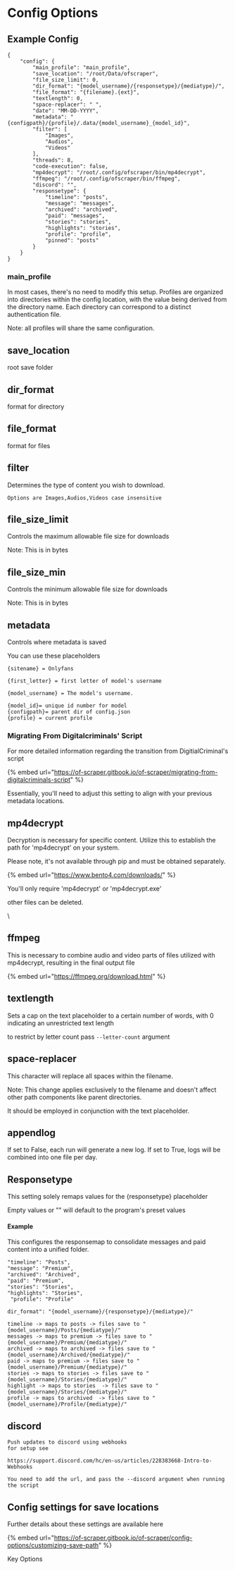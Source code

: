 # Config Options

## Example Config

```
{
    "config": {
        "main_profile": "main_profile",
        "save_location": "/root/Data/ofscraper",
        "file_size_limit": 0,
        "dir_format": "{model_username}/{responsetype}/{mediatype}/",
        "file_format": "{filename}.{ext}",
        "textlength": 0,
        "space-replacer": " ",
        "date": "MM-DD-YYYY",
        "metadata": "{configpath}/{profile}/.data/{model_username}_{model_id}",
        "filter": [
            "Images",
            "Audios",
            "Videos"
        ],
        "threads": 8,
        "code-execution": false,
        "mp4decrypt": "/root/.config/ofscraper/bin/mp4decrypt",
        "ffmpeg": "/root/.config/ofscraper/bin/ffmpeg",
        "discord": "",
        "responsetype": {
            "timeline": "posts",
            "message": "messages",
            "archived": "archived",
            "paid": "messages",
            "stories": "stories",
            "highlights": "stories",
            "profile": "profile",
            "pinned": "posts"
        }
    }
}

```

### main\_profile

In most cases, there's no need to modify this setup. Profiles are organized into directories within the config location, with the value being derived from the directory name. Each directory can correspond to a distinct authentication file.&#x20;

Note: all profiles will share the same configuration.

## save\_location

root save folder

## dir\_format

format for directory

## file\_format

format for files

## filter

Determines the type of content you wish to download.

```
Options are Images,Audios,Videos case insensitive
```

## file\_size\_limit

Controls the maximum allowable file size for downloads

Note: This is in bytes

## file\_size\_min

Controls the minimum allowable file size for downloads

Note: This is in bytes



## metadata

Controls where metadata is saved

You can use these placeholders

```
{sitename} = Onlyfans

{first_letter} = first letter of model's username

{model_username} = The model's username.

{model_id}= unique id number for model
{configpath}= parent dir of config.json
{profile} = current profile 

```

### Migrating From Digitalcriminals' Script

For more detailed information regarding the transition from DigitialCriminal's script

{% embed url="https://of-scraper.gitbook.io/of-scraper/migrating-from-digitalcriminals-script" %}

Essentially, you'll need to adjust this setting to align with your previous metadata locations.



## mp4decrypt

Decryption is necessary for specific content. Utilize this to establish the path for 'mp4decrypt' on your system.

Please note, it's not available through pip and must be obtained separately.

{% embed url="https://www.bento4.com/downloads/" %}

You'll only require 'mp4decrypt' or 'mp4decrypt.exe'

other files can be deleted.

\


## ffmpeg

This is necessary to combine audio and video parts of files utilized with mp4decrypt, resulting in the final output file

{% embed url="https://ffmpeg.org/download.html" %}

## textlength

Sets a cap on the text placeholder to a certain number of words, with 0 indicating an unrestricted text length

to restrict by letter count pass `--letter-count` argument

## space-replacer

This character will replace all spaces within the filename.

&#x20;Note: This change applies exclusively to the filename and doesn't affect other path components like parent directories.

It should be employed in conjunction with the text placeholder.

## appendlog

If set to False, each run will generate a new log. If set to True, logs will be combined into one file per day.

## Responsetype

This setting solely remaps values for the {responsetype} placeholder

Empty values or "" will default to the program's preset values

#### Example

This configures the responsemap to consolidate messages and paid content into a unified folder.

```
"timeline": "Posts",
"message": "Premium",
"archived": "Archived",
"paid": "Premium",
"stories": "Stories",
"highlights": "Stories",
 "profile": "Profile"
```

```
dir_format": "{model_username}/{responsetype}/{mediatype}/"
```

```
timeline -> maps to posts -> files save to "{model_username}/Posts/{mediatype}/"
messages -> maps to premium -> files save to "{model_username}/Premium/{mediatype}/"
archived -> maps to archived -> files save to "{model_username}/Archived/{mediatype}/"
paid -> maps to premium -> files save to "{model_username}/Premium/{mediatype}/"
stories -> maps to stories -> files save to "{model_username}/Stories/{mediatype}/"
highlight -> maps to stories  -> files save to "{model_username}/Stories/{mediatype}/"
profile -> maps to archived  -> files save to "{model_username}/Profile/{mediatype}/"
```

## discord

```
Push updates to discord using webhooks
for setup see

https://support.discord.com/hc/en-us/articles/228383668-Intro-to-Webhooks

You need to add the url, and pass the --discord argument when running the script
```



## Config settings for save locations

Further details about these settings are available here

{% embed url="https://of-scraper.gitbook.io/of-scraper/config-options/customizing-save-path" %}

Key Options
